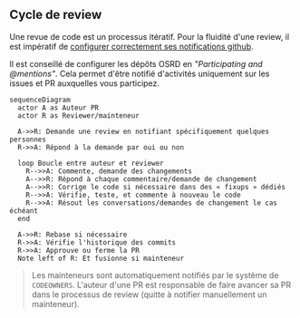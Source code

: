## Cycle de review

Une revue de code est un processus itératif.
Pour la fluidité d'une review, il est impératif de [configurer correctement ses notifications github](https://docs.github.com/en/account-and-profile/managing-subscriptions-and-notifications-on-github/setting-up-notifications/configuring-notifications).

Il est conseillé de configurer les dépôts OSRD en *"Participating and @mentions"*. Cela permet d'être notifié d'activités uniquement sur les issues et PR auxquelles vous participez.

```mermaid
sequenceDiagram
  actor A as Auteur PR
  actor R as Reviewer/mainteneur

  A->>R: Demande une review en notifiant spécifiquement quelques personnes
  R->>A: Répond à la demande par oui ou non

  loop Boucle entre auteur et reviewer
    R-->>A: Commente, demande des changements
    A-->>R: Répond à chaque commentaire/demande de changement
    A-->>R: Corrige le code si nécessaire dans des « fixups » dédiés
    R-->>A: Vérifie, teste, et commente à nouveau le code
    R-->>A: Résout les conversations/demandes de changement le cas échéant
  end

  A->>R: Rebase si nécessaire
  R->>A: Vérifie l'historique des commits
  R->>A: Approuve ou ferme la PR
  Note left of R: Et fusionne si mainteneur
```

> Les mainteneurs sont automatiquement notifiés par le système de `CODEOWNERS`. L'auteur d'une PR est responsable de faire avancer sa PR dans le processus de review (quitte à notifier manuellement un mainteneur).
